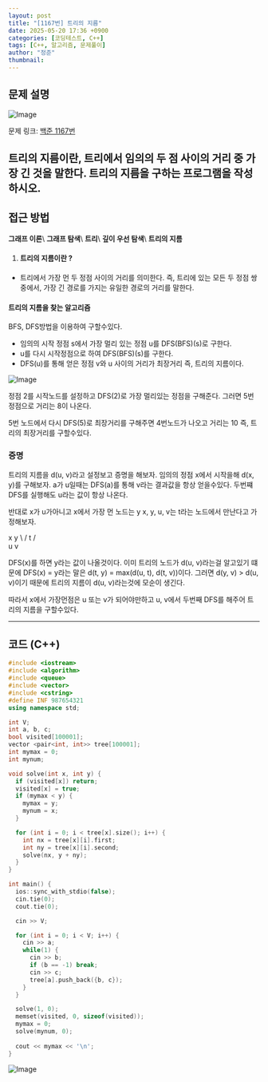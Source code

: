 ```yaml
---
layout: post
title: "[1167번] 트리의 지름"
date: 2025-05-20 17:36 +0900
categories: [코딩테스트, C++]
tags: [C++, 알고리즘, 문제풀이]
author: "정준"
thumbnail: 
---
```


## 문제 설명

![Image](https://github.com/user-attachments/assets/afb3ee92-318a-4af2-875c-fba90e77bc6d)

문제 링크: [백준 1167번](https://www.acmicpc.net/problem/1167)

트리의 지름이란, 트리에서 임의의 두 점 사이의 거리 중 가장 긴 것을 말한다. 트리의 지름을 구하는 프로그램을 작성하시오.
---

## 접근 방법

**그래프 이론**\\
**그래프 탐색**\\
**트리**\\
**깊이 우선 탐색**\\
**트리의 지름**

1. #### 트리의 지름이란 ?
- 트리에서 가장 먼 두 정점 사이의 거리를 의미한다. 즉, 트리에 있는 모든 두 정점 쌍 중에서, 가장 긴 경로를 가지는 유일한 경로의 거리를 말한다.

#### 트리의 지름을 찾는 알고리즘
BFS, DFS방법을 이용하여 구할수있다.

- 임의의 시작 정점 s에서 가장 멀리 있는 정점 u를 DFS(BFS)(s)로 구한다.
- u를 다시 시작정점으로 하여 DFS(BFS)(s)를 구한다.
- DFS(u)를 통해 얻은 정점 v와 u 사이의 거리가 최장거리 즉, 트리의 지름이다.

![Image](https://github.com/user-attachments/assets/db8efd1b-adc0-477b-8bf9-e9d6335553f0)

정점 2를 시작노드를 설정하고 DFS(2)로 가장 멀리있는 정점을 구해준다. 그러면 5번 정점으로 거리는 8이 나온다.

5번 노드에서 다시 DFS(5)로 최장거리를 구해주면 4번노드가 나오고 거리는 10 즉, 트리의 최장거리를 구할수있다.

### 증명
트리의 지름을 d(u, v)라고 설정보고 증명을 해보자. 임의의 정점 x에서 시작을해 d(x, y)를 구해보자. a가 u일때는 DFS(a)를 통해 v라는 결과값을 항상 얻을수있다. 두번쨰 DFS를 실행해도 u라는 값이 항상 나온다.

반대로 x가 u가아니고 x에서 가장 먼 노드는 y 
x, y, u, v는 t라는 노드에서 만난다고 가정해보자.

x     y
 \   /
   t
  / \
 u   v
 
 DFS(x)를 하면 y라는 값이 나올것이다. 이미 트리의 노드가 d(u, v)라는걸 알고있기 떄문에 DFS(x) = y라는 말은 d(t, y) = max(d(u, t), d(t, v))이다. 그러면 d(y, v) > d(u, v)이기 때문에 트리의 지름이 d(u, v)라는것에 모순이 생긴다.

 따라서 x에서 가장먼점은 u 또는 v가 되어야만하고 u, v에서 두번째 DFS를 해주어 트리의 지름을 구할수있다.
 
---

## 코드 (C++)

```cpp
#include <iostream>
#include <algorithm>
#include <queue>
#include <vector>
#include <cstring>
#define INF 987654321
using namespace std;

int V;
int a, b, c;
bool visited[100001];
vector <pair<int, int>> tree[100001];
int mymax = 0;
int mynum;

void solve(int x, int y) {
  if (visited[x]) return;
  visited[x] = true;
  if (mymax < y) {
    mymax = y;
    mynum = x;
  }

  for (int i = 0; i < tree[x].size(); i++) {
    int nx = tree[x][i].first;
    int ny = tree[x][i].second;
    solve(nx, y + ny);
  }
}

int main() { 
  ios::sync_with_stdio(false);
  cin.tie(0);
  cout.tie(0);

  cin >> V;

  for (int i = 0; i < V; i++) {
    cin >> a;
    while(1) {
      cin >> b;
      if (b == -1) break;
      cin >> c;
      tree[a].push_back({b, c});
    }
  }

  solve(1, 0);
  memset(visited, 0, sizeof(visited));
  mymax = 0;
  solve(mynum, 0);
   
  cout << mymax << '\n';
}
```

![Image](https://github.com/user-attachments/assets/79352183-56f6-4c6e-b210-06935a617e8a)
